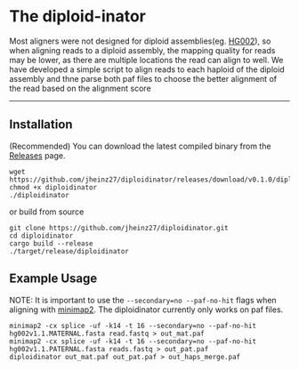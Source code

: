 # The diploid-inator

Most aligners were not designed for diploid assemblies(eg. [HG002](https://github.com/marbl/HG002)), so when aligning reads to a diploid assembly, the mapping quality for reads may be lower, as there are multiple locations the read can align to well. We have developed a simple script to align reads to each haploid of the diploid assembly and thne parse both paf files to choose the better alignment of the read based on the alignment score

---

## Installation

(Recommended) You can download the latest compiled binary from the [Releases](https://github.com/jheinz27/diploidinator/releases) page.
```
wget https://github.com/jheinz27/diploidinator/releases/download/v0.1.0/diploidinator
chmod +x diploidinator
./diploidinator
```

or build from source 
``` 
git clone https://github.com/jheinz27/diploidinator.git
cd diploidinator
cargo build --release
./target/release/diploidinator
```

## Example Usage
NOTE: It is important to use the `--secondary=no --paf-no-hit` flags when aligning with [minimap2](https://github.com/lh3/minimap2). The diploidinator currently only works on paf files. 
```
minimap2 -cx splice -uf -k14 -t 16 --secondary=no --paf-no-hit hg002v1.1.MATERNAL.fasta read.fastq > out_mat.paf
minimap2 -cx splice -uf -k14 -t 16 --secondary=no --paf-no-hit hg002v1.1.PATERNAL.fasta reads.fastq > out_pat.paf 
diploidinator out_mat.paf out_pat.paf > out_haps_merge.paf
```

